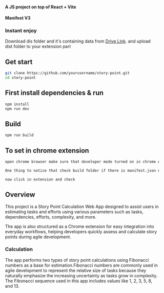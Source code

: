 #### A JS project on top of React + Vite
#### Manifest V3

### Instant enjoy
Download dis folder and it's containing data from [Drive Link](https://drive.google.com/drive/folders/1x1KNrOsbu8YOjcP2-G-U0_A0kG0wXq0b?usp=sharing).
and upload dist folder to your extension part

## Get start
```bash
git clone https://github.com/yourusername/story-point.git
cd story-point
```

## First install dependencies & run 
```bash
npm install
npm run dev
```

## Build
```bash
npm run build
```

## To set in chrome extension 
```bash
open chrome browser make sure that developer mode turned on in chrome extension section then click load unpacked and upload newly created dist folder which created by running npm run build

One thing to notice that check build folder if there is manifest.json exist and change logo access if manifes.json not created  then use it from utils file. 

now click in extension and check
```

## Overview
This project is a Story Point Calculation Web App designed to assist users in estimating tasks and efforts using various parameters such as tasks, dependencies, efforts, complexity, and more.

The app is also structured as a Chrome extension for easy integration into everyday workflows, helping developers quickly assess and calculate story points during agile development.



### Calculation
The app performs two types of story point calculations using Fibonacci numbers as a base for estimation.Fibonacci numbers are commonly used in agile development to represent the relative size of tasks because they naturally emphasize the increasing uncertainty as tasks grow in complexity. The Fibonacci sequence used in this app includes values like 1, 2, 3, 5, 8, and 13.
